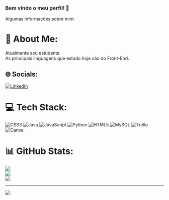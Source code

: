 ### Bem vindo o meu perfil! 👋

Algumas informações sobre mim:


# 💫 About Me:
Atualmente sou estudante <br>As principais linguagens que estudo hoje são do Front-End.<br>


## 🌐 Socials:
[![LinkedIn](https://img.shields.io/badge/LinkedIn-%230077B5.svg?logo=linkedin&logoColor=white)](https://linkedin.com/in/s) 

# 💻 Tech Stack:
![CSS3](https://img.shields.io/badge/css3-%231572B6.svg?style=flat&logo=css3&logoColor=white) ![Java](https://img.shields.io/badge/java-%23ED8B00.svg?style=flat&logo=java&logoColor=white) ![JavaScript](https://img.shields.io/badge/javascript-%23323330.svg?style=flat&logo=javascript&logoColor=%23F7DF1E) ![Python](https://img.shields.io/badge/python-3670A0?style=flat&logo=python&logoColor=ffdd54) ![HTML5](https://img.shields.io/badge/html5-%23E34F26.svg?style=flat&logo=html5&logoColor=white) ![MySQL](https://img.shields.io/badge/mysql-%2300f.svg?style=flat&logo=mysql&logoColor=white) ![Trello](https://img.shields.io/badge/Trello-%23026AA7.svg?style=flat&logo=Trello&logoColor=white) ![Canva](https://img.shields.io/badge/Canva-%2300C4CC.svg?style=flat&logo=Canva&logoColor=white)
# 📊 GitHub Stats:
![](https://github-readme-stats.vercel.app/api?username=SidneyDaniel&theme=radical&hide_border=false&include_all_commits=true&count_private=false)<br/>
![](https://github-readme-streak-stats.herokuapp.com/?user=SidneyDaniel&theme=radical&hide_border=false)<br/>
![](https://github-readme-stats.vercel.app/api/top-langs/?username=SidneyDaniel&theme=radical&hide_border=false&include_all_commits=true&count_private=false&layout=compact)

---
[![](https://visitcount.itsvg.in/api?id=SidneyDaniel&icon=1&color=12)](https://visitcount.itsvg.in)

<!-- Proudly created with GPRM ( https://gprm.itsvg.in ) -->
 
